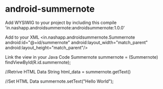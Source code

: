 # android-summernote
Add WYSIWIG to your project by including this
compile 'in.nashapp.androidsummernote:androidsummernote:1.0.0'

Add to your XML 
<in.nashapp.androidsummernote.Summernote
android:id="@+id/summernote"
android:layout_width="match_parent"
android:layout_height="match_parent"/>

Link the view in your Java Code
Summernote summernote = (Summernote) findViewById(R.id.summernote);

//Retrive HTML Data
String html_data = summernote.getText()

//Set HTML Data
summernote.setText("Hello World");
